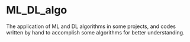 # ML_DL_algo
The application of ML and DL algorithms in some projects, and codes written by hand to accomplish some algorithms for better understanding.
